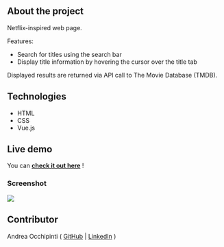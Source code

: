 ## About the project

Netflix-inspired web page.

Features:
- Search for titles using the search bar
- Display title information by hovering the cursor over the title tab

Displayed results are returned via API call to The Movie Database (TMDB).

## Technologies 
- HTML
- CSS
- Vue.js

## Live demo
You can **[check it out here](https://painteyes.github.io/vue-netflix)** !

### Screenshot
<img src="https://i.postimg.cc/xdhz7C2d/screencapture-localhost-8080-2022-04-11-12-23-31.png"/>

## Contributor
Andrea Occhipinti ( [GitHub](https://github.com/painteyes) | [LinkedIn](https://www.linkedin.com/in/occhipinti) )
